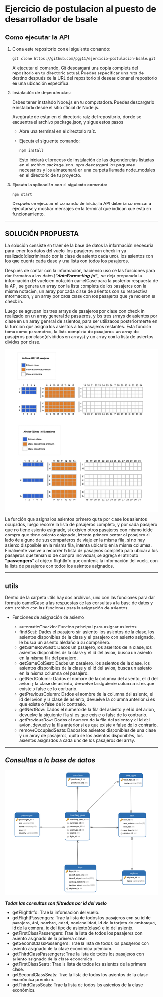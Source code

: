 # Ejercicio de postulacion al puesto de desarrollador de bsale

## **Como ejecutar la API**

1. Clona este repositorio con el siguiente comando:

    `git clone https://github.com/pgg11/ejercicio-postulacion-bsale.git`

    Al ejecutar el comando, Git descargará una copia completa del repositorio en tu directorio actual. Puedes especificar una ruta de destino después de la URL del repositorio si deseas clonar el repositorio en una ubicación específica.

2. Instalación de dependencias:

    Debes tener instalado Node.js en tu computadora. Puedes descargarlo e instalarlo desde el sitio oficial de Node.js.

    Asegúrate de estar en el directorio raíz del repositorio, donde se encuentra el archivo package.json, y sigue estos pasos
    
    - Abre una terminal en el directorio raíz.
    - Ejecuta el siguiente comando:

        `npm install`

        Esto iniciará el proceso de instalación de las dependencias listadas en el archivo package.json. npm descargará los paquetes necesarios y los almacenará en una carpeta llamada node_modules en el directorio de tu proyecto.

3. Ejecuta la aplicación con el siguiente comando:

    `npm start`

    Después de ejecutar el comando de inicio, la API debería comenzar a ejecutarse y mostrar mensajes en la terminal que indican que está en funcionamiento. 

---

## **SOLUCIÓN PROPUESTA**

La solución consiste en traer de la base de datos la información necesaria para tener los datos del vuelo, los pasajeros con check in ya realizado(discriminado por la clase de asiento cada uno), los asientos con los que cuenta cada clase y una lista con todos los pasajeros.

Después de contar con la información, haciendo uso de las funciones para dar formatos a los datos(***"dataFormatting.js"***), se deja preparada la información del vuelo en notación camelCase para la posterior respuesta de la API, se genera un array con la lista completa de los pasajeros con la misma notación, un array por cada clase de asientos con su respectiva información, y un array por cada clase con los pasajeros que ya hicieron el check in.

Luego se agrupan los tres arrays de pasajeros por clase con check in realizado en un array general de pasajeros, y los tres arrays de asientos por clase en un array general de asientos, para ser utilizados posteriormente en la función que asigna los asientos a los pasajeros restantes. Esta función toma como parametros, la lista completa de pasajeros, un array de pasajeros por clase(divididos en arrays) y un array con la lista de asientos dividos por clase.

![seats](./images/airplaneSeats.png)

La función que asigna los asientos primero quita por clase los asientos ocupados, luego recorre la lista de pasajeros completa, y por cada pasajero que no tiene asiento asignado, si existen otros pasajeros con mismo id de compra que tiene asiento asignado, intenta primero sentar al pasajero al lado de alguno de sus compañeros de viaje en la misma fila, si no hay asiento disponible en la misma fila, intenta ubicarlo en la misma columna. Finalmente vuelve a recorrer la lista de pasajeros completa para ubicar a los pasajeros que tenían id de compra individual, se agrega el atributo **"passengers"** al objeto flightInfo que contenía la información del vuelo, con la lista de pasajeros con todos los asientos asignados.

---

## **utils**

Dentro de la carpeta utils hay dos archivos, uno con las funciones para dar formato camelCase a las respuestas de las consultas a la base de datos y otro archivo con las funciones para la asignación de asientos.

* Funciones de asignación de asiento 

    * automaticCheckIn: Funcion principal para asignar asientos.
    * findSeat: Dados el pasajero sin asiento, los asientos de la clase, los asientos disponibles de la clase y el pasajero con asiento asignado, le busca un asiento aledaño a su compañero.
    * getSameRowSeat: Dados un pasajero, los asientos de la clase, los asientos disponibles de la clase y el id del avion, busca un asiento en la misma fila del pasajero.
    * getSameColSeat: Dados un pasajero, los asientos de la clase, los asientos disponibles de la clase y el id del avion, busca un asiento en la misma columna del pasajero.
    * getNextColumn: Dados el nombre de la columna del asiento, el id del avion y la clase de asiento, devuelve la siguiente columna si es que existe o false de lo contrario.
    * getPreviousColumn: Dados el nombre de la columna del asiento, el id del avion y la clase de asiento, devuelve la columna anterior si es que existe o false de lo contrario.
    * getNextRow: Dados el numero de la fila del asiento y el id del avion, devuelve la siguiente fila si es que existe o false de lo contrario.
    * getPreviousRow: Dados el numero de la fila del asiento y el id del avion, devuelve la fila anterior si es que existe o false de lo contrario.
    * removeOccupiedSeats: Dados los asientos disponibles de una clase y un array de pasajeros, quita de los asientos disponibles, los asientos asignados a cada uno de los pasajeros del array.

---

## *Consultas a la base de datos*

![ERD](./images/ERD.png)

***Todas las consultas son filtradas por id del vuelo***

- getFlightInfo: Trae la información del vuelo.
- getFlightPassengers: Trae la lista de todos los pasajeros con su id de pasajero, dni, nombre, edad, nacionalidad, id de la tarjeta de embarque, id de la compra, id del tipo de asiento(clase) e id del asiento.
- getFirstClassPassengers: Trae la lista de todos los pasajeros con asiento asignado de la primera clase.
- getSecondClassPassengers: Trae la lista de todos los pasajeros con asiento asignado de la clase económica premium.
- getThirdClassPassengers: Trae la lista de todos los pasajeros con asiento asignado de la clase economica.
- getFirstClassSeats: Trae la lista de todos los asientos de la primera clase.
- getSecondClassSeats: Trae la lista de todos los asientos de la clase económica premium.
- getThirdClassSeats: Trae la lista de todos los asientos de la clase económica.